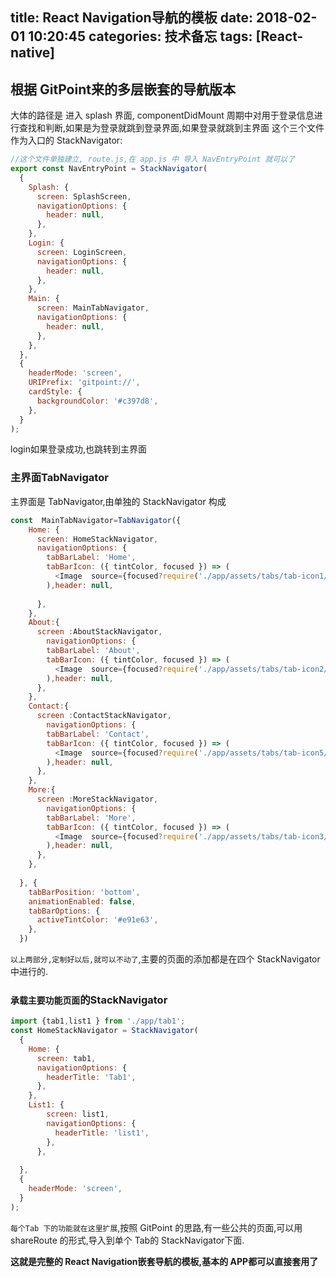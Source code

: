 title: React Navigation导航的模板
date: 2018-02-01 10:20:45
categories: 技术备忘
tags: [React-native]
---

## 根据 GitPoint来的多层嵌套的导航版本

大体的路径是  进入 splash 界面, componentDidMount 周期中对用于登录信息进行查找和判断,如果是为登录就跳到登录界面,如果登录就跳到主界面
这个三个文件作为入口的 StackNavigator:

```js
//这个文件单独建立, route.js,在 app.js 中 导入 NavEntryPoint 就可以了
export const NavEntryPoint = StackNavigator(
  {
    Splash: {
      screen: SplashScreen,
      navigationOptions: {
        header: null,
      },
    },
    Login: {
      screen: LoginScreen,
      navigationOptions: {
        header: null,
      },
    },
    Main: {
      screen: MainTabNavigator,
      navigationOptions: {
        header: null,
      },
    },
  },
  {
    headerMode: 'screen',
    URIPrefix: 'gitpoint://',
    cardStyle: {
      backgroundColor: '#c397d8',
    },
  }
);
```

login如果登录成功,也跳转到主界面

### 主界面TabNavigator

主界面是 TabNavigator,由单独的 StackNavigator 构成

```js
const  MainTabNavigator=TabNavigator({
    Home: {
      screen: HomeStackNavigator,
      navigationOptions: {
        tabBarLabel: 'Home',
        tabBarIcon: ({ tintColor, focused }) => (
          <Image  source={focused?require('./app/assets/tabs/tab-icon1/active.png'):require('./app/assets/tabs/tab-icon1/default.png')} />
        ),header: null,
  
      },
    },
    About:{
      screen :AboutStackNavigator,
        navigationOptions: {
        tabBarLabel: 'About',
        tabBarIcon: ({ tintColor, focused }) => (
          <Image  source={focused?require('./app/assets/tabs/tab-icon2/active.png'):require('./app/assets/tabs/tab-icon2/default.png')} />
        ),header: null,
      },
    },
    Contact:{
      screen :ContactStackNavigator,
        navigationOptions: {
        tabBarLabel: 'Contact',
        tabBarIcon: ({ tintColor, focused }) => (
          <Image  source={focused?require('./app/assets/tabs/tab-icon5/active.png'):require('./app/assets/tabs/tab-icon5/default.png')} />
        ),header: null,
      },
    },
    More:{
      screen :MoreStackNavigator,
        navigationOptions: {
        tabBarLabel: 'More',
        tabBarIcon: ({ tintColor, focused }) => (
          <Image  source={focused?require('./app/assets/tabs/tab-icon3/active.png'):require('./app/assets/tabs/tab-icon3/default.png')} />
        ),header: null,
      },
    },
    
  }, {
    tabBarPosition: 'bottom',
    animationEnabled: false,
    tabBarOptions: {
      activeTintColor: '#e91e63',
    },
  })

```

`以上两部分,定制好以后,就可以不动了`,主要的页面的添加都是在四个 StackNavigator 中进行的. 

### `承载主要功能页面`的StackNavigator

```js
import {tab1,list1 } from './app/tab1';
const HomeStackNavigator = StackNavigator(
  {
    Home: {
      screen: tab1,
      navigationOptions: {
        headerTitle: 'Tab1',
      },
    },
    List1: {
        screen: list1,
        navigationOptions: {
          headerTitle: 'list1',
        },
      },
    
  },
  {
    headerMode: 'screen',
  }
);
```

`每个Tab 下的功能就在这里扩展`,按照 GitPoint 的思路,有一些公共的页面,可以用 shareRoute 的形式,导入到单个 Tab的 StackNavigator下面.

**这就是完整的 React Navigation嵌套导航的模板,基本的 APP都可以直接套用了**